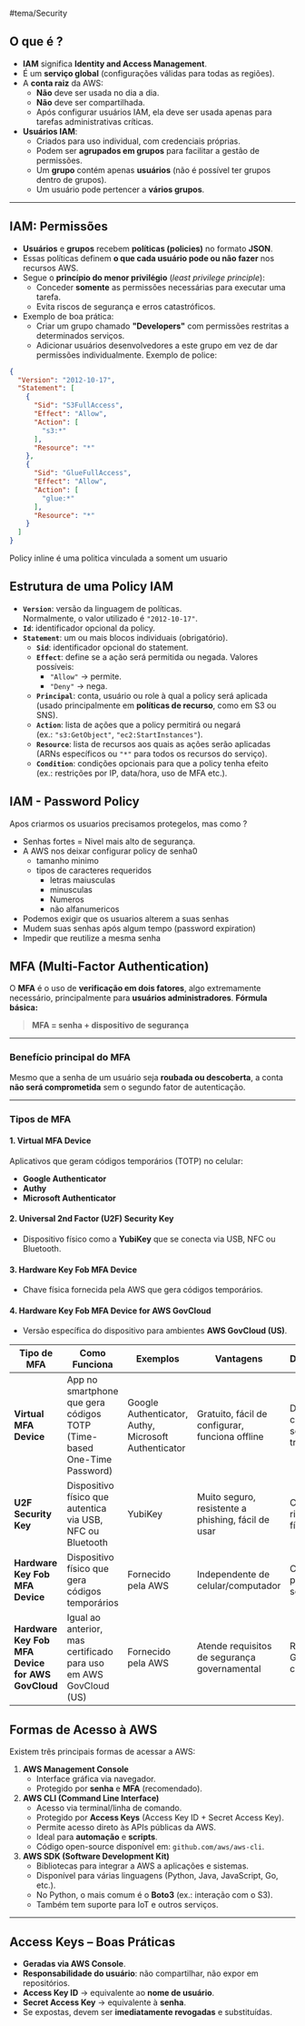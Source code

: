 #tema/Security 

## O que é ? 
- **IAM** significa **Identity and Access Management**.
- É um **serviço global** (configurações válidas para todas as regiões).
- A **conta raiz** da AWS:
    - **Não** deve ser usada no dia a dia.    
    - **Não** deve ser compartilhada.
    - Após configurar usuários IAM, ela deve ser usada apenas para tarefas administrativas críticas.
- **Usuários IAM**:
    - Criados para uso individual, com credenciais próprias.
    - Podem ser **agrupados em grupos** para facilitar a gestão de permissões.
    - Um **grupo** contém apenas **usuários** (não é possível ter grupos dentro de grupos).
    - Um usuário pode pertencer a **vários grupos**.
---
##  IAM: Permissões
- **Usuários** e **grupos** recebem **políticas (policies)** no formato **JSON**.
- Essas políticas definem **o que cada usuário pode ou não fazer** nos recursos AWS.
- Segue o **princípio do menor privilégio** (_least privilege principle_):
    - Conceder **somente** as permissões necessárias para executar uma tarefa.
    - Evita riscos de segurança e erros catastróficos.
- Exemplo de boa prática:
    - Criar um grupo chamado **"Developers"** com permissões restritas a determinados serviços.
    - Adicionar usuários desenvolvedores a este grupo em vez de dar permissões individualmente.
Exemplo de police:
```json
{
  "Version": "2012-10-17",
  "Statement": [
    {
      "Sid": "S3FullAccess",
      "Effect": "Allow",
      "Action": [
        "s3:*"
      ],
      "Resource": "*"
    },
    {
      "Sid": "GlueFullAccess",
      "Effect": "Allow",
      "Action": [
        "glue:*"
      ],
      "Resource": "*"
    }
  ]
}
```
Policy inline é uma politica vinculada a soment um usuario
## Estrutura de uma Policy IAM

- **`Version`**: versão da linguagem de políticas.  
    Normalmente, o valor utilizado é `"2012-10-17"`.
- **`Id`**: identificador opcional da policy.
- **`Statement`**: um ou mais blocos individuais (obrigatório).
    - **`Sid`**: identificador opcional do statement.
    - **`Effect`**: define se a ação será permitida ou negada. Valores possíveis:
        - `"Allow"` → permite.
        - `"Deny"` → nega.
    - **`Principal`**: conta, usuário ou role à qual a policy será aplicada  
        (usado principalmente em **políticas de recurso**, como em S3 ou SNS).
    - **`Action`**: lista de ações que a policy permitirá ou negará  
        (ex.: `"s3:GetObject"`, `"ec2:StartInstances"`).
    - **`Resource`**: lista de recursos aos quais as ações serão aplicadas  
        (ARNs específicos ou `"*"` para todos os recursos do serviço).
    - **`Condition`**: condições opcionais para que a policy tenha efeito  
        (ex.: restrições por IP, data/hora, uso de MFA etc.).

## IAM - Password Policy
Apos criarmos os usuarios precisamos protegelos, mas como ?

* Senhas fortes = Nivel mais alto de segurança.
* A AWS nos deixar configurar policy de senha0
	* tamanho minimo
	* tipos de caracteres requeridos
		* letras maiusculas
		* minusculas 
		* Numeros 
		* não alfanumericos
* Podemos exigir que os usuarios alterem a suas senhas 
* Mudem suas senhas após algum tempo (password expiration)
* Impedir que reutilize a mesma senha 

## MFA (Multi-Factor Authentication)

O **MFA** é o uso de **verificação em dois fatores**, algo extremamente necessário, principalmente para **usuários administradores**.
**Fórmula básica:**
> **MFA = senha + dispositivo de segurança**

---
### **Benefício principal do MFA**
Mesmo que a senha de um usuário seja **roubada ou descoberta**, a conta **não será comprometida** sem o segundo fator de autenticação.

---
### **Tipos de MFA**
#### 1. Virtual MFA Device
Aplicativos que geram códigos temporários (TOTP) no celular:
- **Google Authenticator**
- **Authy**
- **Microsoft Authenticator**
#### 2. Universal 2nd Factor (U2F) Security Key
- Dispositivo físico como a **YubiKey** que se conecta via USB, NFC ou Bluetooth.
#### 3. Hardware Key Fob MFA Device
- Chave física fornecida pela AWS que gera códigos temporários.
#### 4. Hardware Key Fob MFA Device for AWS GovCloud
- Versão específica do dispositivo para ambientes **AWS GovCloud (US)**. 

|Tipo de MFA|Como Funciona|Exemplos|Vantagens|Desvantagens|
|---|---|---|---|---|
|**Virtual MFA Device**|App no smartphone que gera códigos TOTP (Time-based One-Time Password)|Google Authenticator, Authy, Microsoft Authenticator|Gratuito, fácil de configurar, funciona offline|Depende do celular (risco se perder ou trocar)|
|**U2F Security Key**|Dispositivo físico que autentica via USB, NFC ou Bluetooth|YubiKey|Muito seguro, resistente a phishing, fácil de usar|Custo extra, risco de perda física|
|**Hardware Key Fob MFA Device**|Dispositivo físico que gera códigos temporários|Fornecido pela AWS|Independente de celular/computador|Custo extra, precisa ser solicitado|
|**Hardware Key Fob MFA Device for AWS GovCloud**|Igual ao anterior, mas certificado para uso em AWS GovCloud (US)|Fornecido pela AWS|Atende requisitos de segurança governamental|Restrito a AWS GovCloud, custo extra|

## Formas de Acesso à AWS
Existem três principais formas de acessar a AWS:

1. **AWS Management Console**
    - Interface gráfica via navegador.
    - Protegido por **senha** e **MFA** (recomendado).
2. **AWS CLI (Command Line Interface)**
    - Acesso via terminal/linha de comando.
    - Protegido por **Access Keys** (Access Key ID + Secret Access Key).
    - Permite acesso direto às APIs públicas da AWS.
    - Ideal para **automação** e **scripts**.
    - Código open-source disponível em: `github.com/aws/aws-cli`.
3. **AWS SDK (Software Development Kit)**
    - Bibliotecas para integrar a AWS a aplicações e sistemas.
    - Disponível para várias linguagens (Python, Java, JavaScript, Go, etc.).
    - No Python, o mais comum é o **Boto3** (ex.: interação com o S3).
    - Também tem suporte para IoT e outros serviços.
---
## Access Keys – Boas Práticas
- **Geradas via AWS Console**.
- **Responsabilidade do usuário**: não compartilhar, não expor em repositórios.
- **Access Key ID** → equivalente ao **nome de usuário**.
- **Secret Access Key** → equivalente à **senha**.
- Se expostas, devem ser **imediatamente revogadas** e substituídas.
